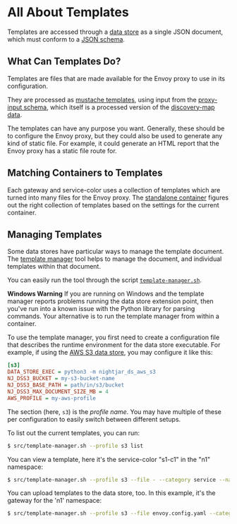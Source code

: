 # All About Templates

Templates are accessed through a [data store](extension-points.md#data-store) as a single JSON document, which must conform to a [JSON schema](../schema/templates-schema.yaml).


## What Can Templates Do?

Templates are files that are made available for the Envoy proxy to use in its configuration.

They are processed as [mustache templates](https://mustache.github.io/), using input from the [proxy-input schema](../schema/proxy-input-schema.yaml), which itself is a processed version of the [discovery-map data](../schema/discovery-map-schema.yaml).

The templates can have any purpose you want.  Generally, these should be to configure the Envoy proxy, but they could also be used to generate any kind of static file.  For example, it could generate an HTML report that the Envoy proxy has a static file route for.

## Matching Containers to Templates

Each gateway and service-color uses a collection of templates which are turned into many files for the Envoy proxy.  The [standalone container](entry-standalone.md) figures out the right collection of templates based on the settings for the current container.


## Managing Templates

Some data stores have particular ways to manage the template document.  The [template manager](../src/py-tool-template-manager) tool helps to manage the document, and individual templates within that document.

You can easily run the tool through the script [`template-manager.sh`](../src/template-manager.sh).

**Windows Warning** If you are running on Windows and the template manager reports problems running the data store extension point, then you've run into a known issue with the Python library for parsing commands.  Your alternative is to run the template manager from within a container.

To use the template manager, you first need to create a configuration file that describes the runtime environment for the data store executable.  For example, if using the [AWS S3 data store](store-aws-s3.md), you may configure it like this:

```ini
[s3]
DATA_STORE_EXEC = python3 -m nightjar_ds_aws_s3
NJ_DSS3_BUCKET = my-s3-bucket-name
NJ_DSS3_BASE_PATH = path/in/s3/bucket
NJ_DSS3_MAX_DOCUMENT_SIZE_MB = 4
AWS_PROFILE = my-aws-profile
```

The section (here, `s3`) is the *profile name*.  You may have multiple of these per configuration to easily switch between different setups.

To list out the current templates, you can run:

```bash
$ src/template-manager.sh --profile s3 list
```

You can view a template, here it's the service-color "s1-c1" in the "n1" namespace:

```bash
$ src/template-manager.sh --profile s3 --file - --category service --namespace n1 --service s1 --color c1 --purpose envoy.config.yaml pull 
```

You can upload templates to the data store, too.  In this example, it's the gateway for the 'n1' namespace:

```bash
$ src/template-manager.sh --profile s3 --file envoy.config.yaml --category service --namespace n1 --purpose envoy.config.yaml push
```
